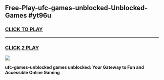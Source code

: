 
## Free-Play-ufc-games-unblocked-Unblocked-Games #yt96u
<h3>
<a href="https://news.freeplayer.one?title=ufc-games-unblocked&ref=8M">CLICK TO PLAY</a></h3>
<hr>

<h3>
<a href="https://news.freeplayer.one?title=ufc-games-unblocked&ref=8M">CLICK 2 PLAY</a>
  
</h3>

<a href="https://news.freeplayer.one?title=ufc-games-unblocked&ref=8M"><img src="https://clearcache.store/games.png"></a>


**ufc-games-unblocked games unblocked: Your Gateway to Fun and Accessible Online Gaming**
